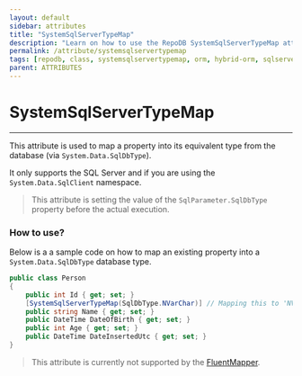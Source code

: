 ```yaml
---
layout: default
sidebar: attributes
title: "SystemSqlServerTypeMap"
description: "Learn on how to use the RepoDB SystemSqlServerTypeMap attribute."
permalink: /attribute/systemsqlservertypemap
tags: [repodb, class, systemsqlservertypemap, orm, hybrid-orm, sqlserver, sqlite, mysql, postgresql]
parent: ATTRIBUTES
---
```


# SystemSqlServerTypeMap

---

This attribute is used to map a property into its equivalent type from the database (via `System.Data.SqlDbType`).

It only supports the SQL Server and if you are using the `System.Data.SqlClient` namespace.

> This attribute is setting the value of the `SqlParameter.SqlDbType` property before the actual execution.

### How to use?

Below is a a sample code on how to map an existing property into a `System.Data.SqlDbType` database type.

```csharp
public class Person
{
    public int Id { get; set; }
    [SystemSqlServerTypeMap(SqlDbType.NVarChar)] // Mapping this to 'NVarChar'
    public string Name { get; set; }
    public DateTime DateOfBirth { get; set; }
    public int Age { get; set; }
    public DateTime DateInsertedUtc { get; set; }
}
```

> This attribute is currently not supported by the [FluentMapper](/mapper/fluentmapper).